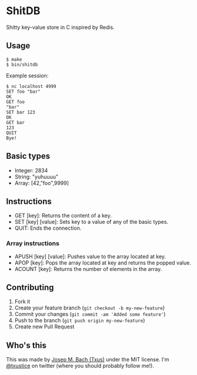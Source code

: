 # ShitDB

Shitty key-value store in C inspired by Redis.

## Usage

    $ make
    $ bin/shitdb

Example session:

    $ nc localhost 4999
    SET foo "bar"
    OK
    GET foo
    "bar"
    SET bar 123
    OK
    GET bar
    123
    QUIT
    Bye!

## Basic types

* Integer: 2834
* String: "yuhuuuu"
* Array: [42,"foo",9999]

## Instructions

* GET [key]: Returns the content of a key.
* SET [key] [value]: Sets key to a value of any of the basic types.
* QUIT: Ends the connection.

### Array instructions

* APUSH [key] [value]: Pushes value to the array located at key.
* APOP [key]: Pops the array located at key and returns the popped value.
* ACOUNT [key]: Returns the number of elements in the array.

## Contributing

1. Fork it
2. Create your feature branch (`git checkout -b my-new-feature`)
3. Commit your changes (`git commit -am 'Added some feature'`)
4. Push to the branch (`git push origin my-new-feature`)
5. Create new Pull Request

## Who's this

This was made by [Josep M. Bach (Txus)](http://txustice.me) under the MIT
license. I'm [@txustice](http://twitter.com/txustice) on twitter (where you
should probably follow me!).

